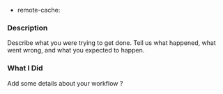 * remote-cache:

### Description

Describe what you were trying to get done.
Tell us what happened, what went wrong, and what you expected to happen.

### What I Did

Add some details about your workflow ?
